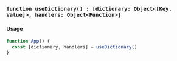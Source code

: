 ### `function useDictionary() : [dictionary: Object<[Key, Value]>, handlers: Object<Function>]`

#### Usage

```js
function App() {
  const [dictionary, handlers] = useDictionary()
}
```
